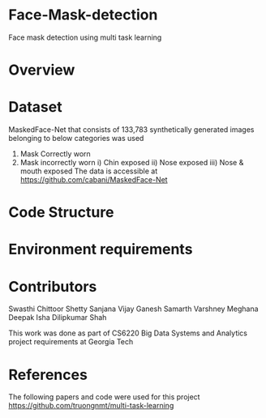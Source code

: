# Face-Mask-detection
Face mask detection using multi task learning

# Overview


# Dataset
MaskedFace-Net that consists of 133,783 synthetically generated images belonging to below categories was used
1. Mask Correctly worn
2. Mask incorrectly worn
    i) Chin exposed
    ii) Nose exposed
    iii) Nose & mouth exposed
The data is accessible at https://github.com/cabani/MaskedFace-Net

# Code Structure


# Environment requirements


# Contributors
Swasthi Chittoor Shetty
Sanjana Vijay Ganesh
Samarth Varshney
Meghana Deepak
Isha Dilipkumar Shah

This work was done as part of CS6220 Big Data Systems and Analytics project requirements at Georgia Tech

# References
The following papers and code were used for this project
https://github.com/truongnmt/multi-task-learning
